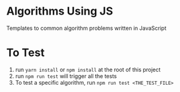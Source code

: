 # Algorithms Using JS
Templates to common algorithm problems written in JavaScript

# To Test
1. run `yarn install` or `npm install` at the root of this project
2. run `npm run test` will trigger all the tests
3. To test a specific algorithm, run `npm run test <THE_TEST_FILE>`
